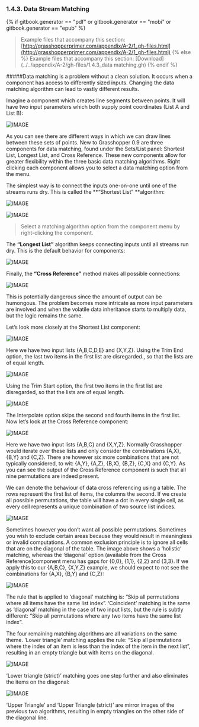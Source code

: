 ### 1.4.3. Data Stream Matching
{% if gitbook.generator == "pdf" or gitbook.generator == "mobi" or gitbook.generator == "epub" %}
>Example files that accompany this section: [http://grasshopperprimer.com/appendix/A-2/1_gh-files.html](http://grasshopperprimer.com/appendix/A-2/1_gh-files.html)
{% else %}
>Example files that accompany this section: [Download](../../appendix/A-2/gh-files/1.4.3_data matching.gh)
{% endif %}

#####Data matching is a problem without a clean solution. It occurs when a component has access to differently sized inputs. Changing the data matching algorithm can lead to vastly different results.

Imagine a component which creates line segments between points. It will have two input parameters which both supply point coordinates (List A and List B):

![IMAGE](images/1-4-3/1-4-3_001-blank-connection.png)

As you can see there are different ways in which we can draw lines between these sets of points. New to Grasshopper 0.9 are three components for data matching, found under the Sets/List panel: Shortest List, Longest List, and Cross Reference. These new components allow for greater flexibility within the three basic data matching algorithms. Right clicking each component allows you to select a data matching option from the menu.

The simplest way is to connect the inputs one-on-one until one of the streams runs dry. This is called the **“Shortest List” **algorithm:

![IMAGE](images/1-4-3/1-4-3_002-shortest-list.png)

![IMAGE](images/1-4-3/1-4-3_003-matching-algorithm.png)
>Select a matching algorithm option from the component menu by right-clicking the component.

The **“Longest List”** algorithm keeps connecting inputs until all streams run dry. This is the default behavior for components:

![IMAGE](images/1-4-3/1-4-3_004-longest-list.png)

Finally, the **“Cross Reference”** method makes all possible connections:

![IMAGE](images/1-4-3/1-4-3_005-cross-reference.png)

This is potentially dangerous since the amount of output can be humongous. The problem becomes more intricate as more input parameters are involved and when the volatile data inheritance starts to multiply data, but the logic remains the same.

Let’s look more closely at the Shortest List component:

![IMAGE](images/1-4-3/1-4-3_006-trim-end.png)

Here we have two input lists {A,B,C,D,E} and {X,Y,Z}. Using the Trim End option, the last two items in the first list are disregarded., so that the lists are of equal length.

![IMAGE](images/1-4-3/1-4-3_007-trim-start.png)

Using the Trim Start option, the first two items in the first list are disregarded, so that the lists are of equal length.

![IMAGE](images/1-4-3/1-4-3_008-interpolate.png)

The Interpolate option skips the second and fourth items in the first list. Now let’s look at the Cross Reference component:

![IMAGE](images/1-4-3/1-4-3_009-holistic.png)

Here we have two input lists {A,B,C} and {X,Y,Z}. Normally Grasshopper would iterate over these lists and only consider the combinations {A,X}, {B,Y} and {C,Z}. There are however six more combinations that are not typically considered, to wit: {A,Y}, {A,Z}, {B,X}, {B,Z}, {C,X} and {C,Y}. As you can see the output of the Cross Reference component is such that all nine permutations are indeed present.

We can denote the behaviour of data cross referencing using a table. The
rows represent the first list of items, the columns the second. If we create all possible permutations, the table will have a dot in every single cell, as every cell represents a unique combination of two source list indices.

![IMAGE](images/1-4-3/1-4-3_010-cross-reference-table.png)

Sometimes however you don’t want all possible permutations. Sometimes you
wish to exclude certain areas because they would result in meaningless or invalid computations. A common exclusion principle is to ignore all cells that are on the diagonal of the table. The image above shows a ‘holistic’ matching, whereas the ‘diagonal’ option (available from the Cross Reference]component menu has gaps for {0,0}, {1,1}, {2,2} and {3,3}.
If we apply this to our {A,B,C}, {X,Y,Z} example, we should expect to not see the combinations for {A,X}, {B,Y} and {C,Z}:

![IMAGE](images/1-4-3/1-4-3_011-diagonal.png)

The rule that is applied to ‘diagonal’ matching is: “Skip all permutations where all items have the same list index”. ‘Coincident’ matching is the same as ‘diagonal’ matching in the case of two input lists, but the rule is subtly different: “Skip all permutations where any two items have the same list index”.

The four remaining matching algorithms are all variations on the same theme. ‘Lower triangle’ matching applies the rule: “Skip all permutations where the index of an item is less than the index of the item in the next list”, resulting in an empty triangle but with items on the diagonal.

![IMAGE](images/1-4-3/1-4-3_012-lower.png)

‘Lower triangle (strict)’ matching goes one step further and also eliminates the items on the diagonal:

![IMAGE](images/1-4-3/1-4-3_013-lower-strict.png)

‘Upper Triangle’ and ‘Upper Triangle (strict)’ are mirror images of the previous two algorithms, resulting in empty triangles on the other side of the diagonal line.
